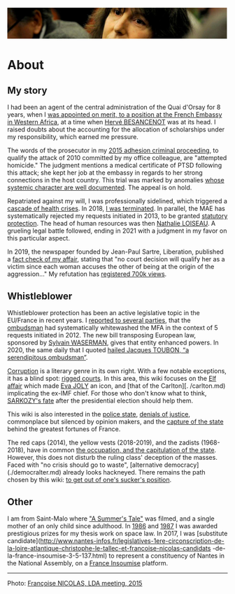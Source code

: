 ![marc-chaumeil](../_aux/marc-chaumeil.png)

# About

## My story

I had been an agent of the central administration of the Quai d'Orsay for 8 years,
when I [was appointed on merit, to a position at the French Embassy in Western Africa](./promed.md#RAINERI-RAUGEL),
at a time when [Hervé BESANCENOT](./whoswho.md#besanc) was at its head.
I raised doubts about the accounting for the allocation of scholarships under my responsibility, which earned me pressure.

The words of the prosecutor in my [2015 adhesion criminal proceeding](./aplogan.md),
to qualify the attack of 2010 committed by my office colleague,
are "attempted homicide." The judgment mentions a medical certificate of PTSD following this attack;
she kept her job at the embassy in regards to her strong connections in the host country.
This trial was marked by anomalies [whose systemic character are well documented](./denijust.md#jl2014).
The appeal is on hold.

Repatriated against my will, I was professionally sidelined,
which triggered a [cascade of health crises](./promed.md#a999fcb2).
In 2018, [I was terminated](./deregistration.md). In parallel,
the MAE has systematically rejected my requests initiated in 2013,
to be granted [statutory protection](./pf.md). The head of human resources was then [Nathalie LOISEAU](./whoswho.md#loiseau).
A grueling legal battle followed, ending in 2021 with a judgment in my favor on this particular aspect.

In 2019, the newspaper founded by Jean-Paul Sartre, Liberation, published a [fact check of my affair](./medias.md#pezetnicolas),
stating that "no court decision will qualify her as a victim since each woman accuses the other of being at the origin of the aggression..."
My refutation has [registered 700k views](https://twitter.com/FranoiseNicolas/status/1115997608533737475?s=20&t=xx9LpTCg5ZYSiw98wwIkgA).

## Whistleblower

Whistleblower protection has been an active legislative topic in the EU/France in recent years.
I [reported to several parties](./influence.md), that the [ombudsman](./contrepouvoirs.md#ddd) had systematically whitewashed the MFA in the context of 5 requests initiated in 2012.
The new bill transposing European law,
sponsored by [Sylvain WASERMAN](./whoswho.md#waserm),
gives that entity enhanced powers.
In 2020, the same daily that I quoted [hailed Jacques TOUBON, “a serendipitous ombudsman”](./whoswho.md#toubon).

[Corruption](./corruption.md) is a literary genre in its own right. With a few notable exceptions, it has a blind spot: [rigged courts](./robenoire.md). In this area, this wiki focuses on the [Elf affair](./elf.md) which made [Eva JOLY](./whoswho.md#joly) an icon, and [that of the Carlton][. /carlton.md) implicating the ex-IMF chief. For those who don't know what to think, [SARKOZY's fate](https://www.nytimes.com/2021/03/01/world/europe/france-sarkozy-trial-guilty.html) after the presidential election should help them.

This wiki is also interested in the [police state](./etat-policier.md), [denials of justice](./denijust.md), commonplace but silenced by opinion makers, and the [ capture of the state](./capturetat.md) behind the greatest fortunes of France.

The red caps (2014), the yellow vests (2018-2019), and the zadists (1968-2018),
have in common [the occupation, and the capitulation of the state](./democralter.md#lecoq2018projects).
However, this does not disturb the ruling class' deception of the masses.
Faced with "no crisis should go to waste", [alternative democracy] (./democralter.md) already looks hackneyed.
There remains the path chosen by this wiki: [to get out of one's sucker's position](./robenoire.md#carage2015demontg).
 
## Other
I am from Saint-Malo where ["A Summer's Tale"](https://www.imdb.com/title/tt0115940/) was filmed, and a single mother of an only child since adulthood. In [1986](../pieces/identifier/829cbd9) and [1987](../pieces/identifier/b5b09b6e) I was awarded prestigious prizes for my thesis work on space law. In 2017, I was [substitute candidate](http://www.nantes-infos.fr/legislatives-1ere-circonscription-de-la-loire-atlantique-christophe-le-tallec-et-francoise-nicolas-candidats -de-la-france-insoumise-3-5-137.html) to represent a constituency of Nantes in the National Assembly, on a [France Insoumise](https://twitter.com/FranceInsoumise) platform.

---
Photo: [Françoise NICOLAS, LDA meeting, 2015](./attrib.md#marc-chaumeil)

